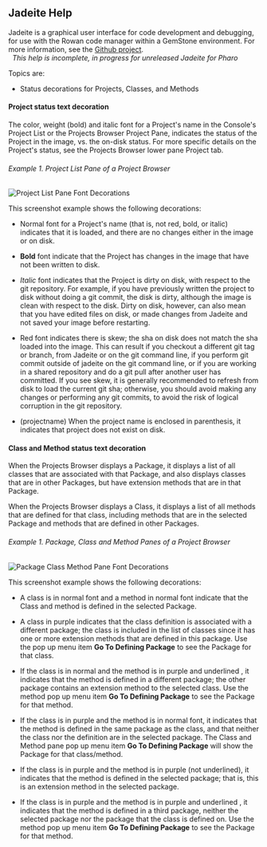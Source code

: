 ﻿## Jadeite Help  

Jadeite is a graphical user interface for code development and debugging, for use with the Rowan code manager within a GemStone environment. For more information, see the [Github project](https://github.com/GemTalk/JadeiteForPharo).  
 
_This help is incomplete, in progress for unreleased Jadeite for Pharo_  
  
 Topics are: 
*   Status decorations for Projects, Classes, and Methods

#### Project status text decoration

The color, weight (bold) and italic font for a Project's name in the Console's Project List or the Projects Browser Project Pane, indicates the status of the Project in the image, vs. the on-disk status.  For more specific details on the Project's status, see the  Projects Browser lower pane Project tab.

###### Example 1. Project List Pane of a Project Browser  

   ![Project List Pane Font Decorations](http://downloads.gemtalksystems.com/docs/Other/JfP/ProjectDecorationsJfP.jpg)

This screenshot example shows the following decorations:

*   Normal font for a Project's name (that is, not red, bold, or italic) indicates that it is loaded, and there are no changes either in the image or on disk.    
     
*   **Bold** font indicate that the Project has changes in the image that have not been written to disk.    
     
*   *Italic* font indicates that the Project is dirty on disk, with respect to the git repository. For example, if you have previously written the project to disk without doing a git commit, the disk is dirty, although the image is clean with respect to the disk. Dirty on disk, however, can also mean that you have edited files on disk, or made changes from Jadeite and not saved your image before restarting.     
     
*   Red font indicates there is skew; the sha on disk does not match the sha loaded into the image. This can result if you checkout a different git tag or branch, from Jadeite or on the git command line, if you perform git commit outside of jadeite on the git command line, or if you are working in a shared repository and do a git pull after another user has committed. If you see skew, it is generally recommended to refresh from disk to load the current git sha; otherwise, you should avoid making any changes or performing any git commits, to avoid the risk of logical corruption in the git repository.    
      
*   (projectname) When the project name is enclosed in parenthesis, it indicates that project does not exist on disk.    

#### Class and Method status text decoration

When the Projects Browser displays a Package, it displays a list of all classes that are associated with that Package, and also displays classes that are in other Packages, but have extension methods that are in that Package.

When the Projects Browser displays a Class, it displays a list of all methods that are defined for that class, including methods that are in the selected Package and methods that are defined in other Packages.

###### Example 1. Package, Class and Method Panes of a Project Browser  

   ![Package Class Method Pane Font Decorations](http://downloads.gemtalksystems.com/docs/Other/JfP/MethodDecorationsJfP.jpg)

This screenshot example shows the following decorations:

*   A class is in normal font and a method in normal font indicate that the Class and method is defined in the selected Package.     
     
*   A class in purple indicates that the class definition is associated with a different package; the class is included in the list of classes since it has one or more extension methods that are defined in this package. Use the pop up menu item **Go To Defining Package** to see the Package for that class.     
     
*   If the class is in normal and the method is in purple and underlined , it indicates that the method is defined in a different package; the other package contains an extension method to the selected class.  Use the method pop up menu item **Go To Defining Package** to see the Package for that method.    
     
*   If the class is in purple and the method is in normal font, it indicates that the method is defined in the same package as the class, and that neither the class nor the definition are in the selected package. The Class and Method pane pop up menu item **Go To Defining Package** will show the Package for that class/method.    
          
*   If the class is in purple and the method is in purple (not underlined), it indicates that the method is defined in the selected package; that is, this is an extension method in the selected package.    
       
*   If the class is in purple and the method is in purple and underlined , it indicates that the method is defined in a third package, neither the selected package nor the package that the class is defined on. Use the method pop up menu item **Go To Defining Package** to see the Package for that method.    
